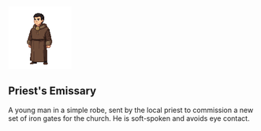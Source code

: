 ![alt text](./emissary.png)

## Priest's Emissary

A young man in a simple robe, sent by the local priest to commission a new set of iron gates for the church. He is soft-spoken and avoids eye contact.
